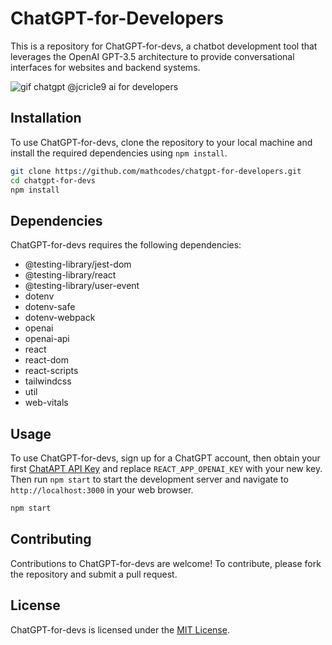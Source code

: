 # ChatGPT-for-Developers

This is a repository for ChatGPT-for-devs, a chatbot development tool that leverages the OpenAI GPT-3.5 architecture to provide conversational interfaces for websites and backend systems.


<img src="https://github.com/mathcodes/chatgpt-for-developers/blob/main/public/images/chatgpt.gif" alt="gif chatgpt @jcricle9 ai for developers" />



## Installation

To use ChatGPT-for-devs, clone the repository to your local machine and install the required dependencies using `npm install`.

```bash
git clone https://github.com/mathcodes/chatgpt-for-developers.git
cd chatgpt-for-devs
npm install
```

## Dependencies

ChatGPT-for-devs requires the following dependencies:

- @testing-library/jest-dom
- @testing-library/react
- @testing-library/user-event
- dotenv
- dotenv-safe
- dotenv-webpack
- openai
- openai-api
- react
- react-dom
- react-scripts
- tailwindcss
- util
- web-vitals

## Usage

To use ChatGPT-for-devs, sign up for a ChatGPT account, then obtain your first [ChatAPT API Key](https://platform.openai.com/account/api-keys) and replace `REACT_APP_OPENAI_KEY` with your new key. Then run `npm start` to start the development server and navigate to `http://localhost:3000` in your web browser.

```bash
npm start
```

## Contributing

Contributions to ChatGPT-for-devs are welcome! To contribute, please fork the repository and submit a pull request.

## License

ChatGPT-for-devs is licensed under the [MIT License](https://opensource.org/licenses/MIT).